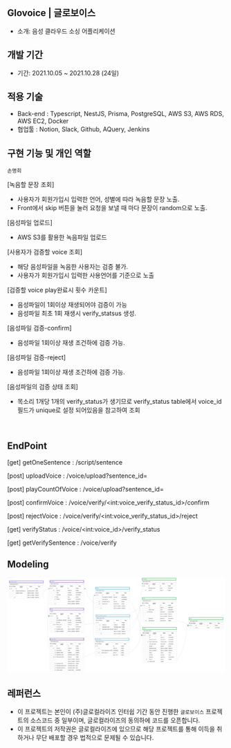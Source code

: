 ## Glovoice | 글로보이스
- 소개: 음성 클라우드 소싱 어플리케이션

## 개발 기간

- 기간: 2021.10.05 ~ 2021.10.28 (24일)

## 적용 기술

- Back-end : Typescript, NestJS, Prisma, PostgreSQL, AWS S3, AWS RDS, AWS EC2, Docker
- 협업툴     : Notion, Slack, Github, AQuery, Jenkins

## 구현 기능 및 개인 역할

`손명희`

[녹음할 문장 조회]
- 사용자가 회원가입시 입력한 언어, 성별에 따라 녹음할 문장 노출.
- Front에서 skip 버튼을 눌러 요청을 보낼 때 마다 문장이 random으로 노출.

[음성파일 업로드]
- AWS S3를 활용한 녹음파일 업로드

[사용자가 검증할 voice 조회]
- 해당 음성파일을 녹음한 사용자는 검증 불가.
- 사용자가 회원가입시 입력한 사용언어를 기준으로 노출

[검증할 voice play완료시 횟수 카운트]
- 음성파일이 1회이상 재생되어야 검증이 가능
- 음성파일 최초 1회 재생시 verify_statsus 생성.

[음성파일 검증-confirm]
- 음성파일 1회이상 재생 조건하에 검증 가능.

[음성파일 검증-reject]
- 음성파일 1회이상 재생 조건하에 검증 가능.

[음성파일의 검증 상태 조회]
- 목소리 1개당 1개의 verify_status가 생기므로 verify_status table에서 voice_id 필드가 unique로 설정 되어있음을 참고하여 조회

 <br>

## EndPoint

[get] getOneSentence     : /script/sentence <br>

[post] uploadVoice       : /voice/upload?sentence_id= <br>

[post] playCountOfVoice  : /voice/upload?sentence_id= <br>

[post] confirmVoice      : /voice/verify/\<int:voice_verify_status_id>/confirm <br>

[post] rejectVoice       : /voice/verify/\<int:voice_verify_status_id>/reject <br>

[get] verifyStatus       : /voice/\<int:voice_id>/verify_status <br>

[get] getVerifySentence  : /voice/verify

## Modeling

<img src='./modeling.png' alt='modeling'>


## 레퍼런스

- 이 프로젝트는 본인이 (주)글로컬라이즈 인터쉽 기간 동안 진행한 `글로보이스` 프로젝트의 소스코드 중 일부이며, 글로컬라이즈의 동의하에 코드를 오픈합니다.
- 이 프로젝트의 저작권은 글로컬라이즈에 있으므로 해당 프로젝트를 통해 이득을 취하거나 무단 배포할 경우 법적으로 문제될 수 있습니다.